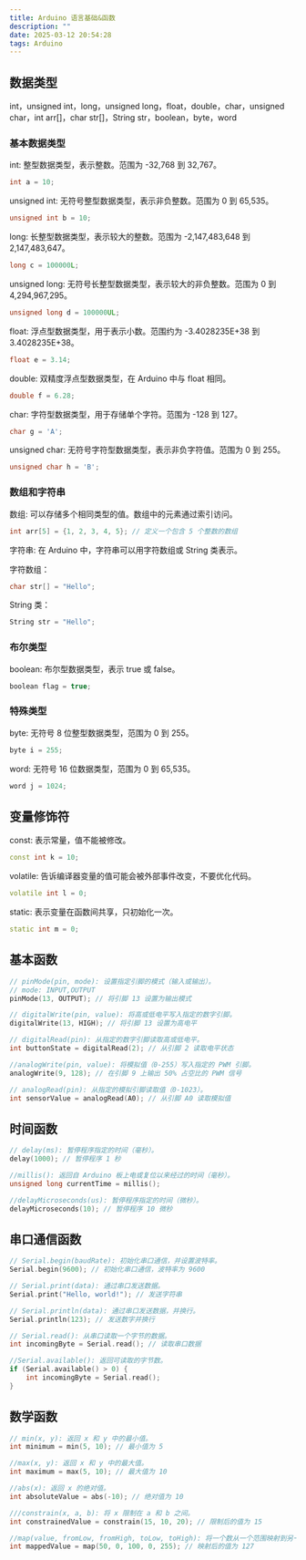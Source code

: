 ```yaml
---
title: Arduino 语言基础&函数
description: ""
date: 2025-03-12 20:54:28
tags: Arduino
---
```


## 数据类型

int，unsigned int，long，unsigned long，float，double，char，unsigned char，int arr[]，char str[]，String str，boolean，byte，word

<!-- more -->

### 基本数据类型
int: 整型数据类型，表示整数。范围为 -32,768 到 32,767。

```cpp
int a = 10;
```

unsigned int: 无符号整型数据类型，表示非负整数。范围为 0 到 65,535。

```cpp
unsigned int b = 10;
```

long: 长整型数据类型，表示较大的整数。范围为 -2,147,483,648 到 2,147,483,647。

```cpp
long c = 100000L;
```

unsigned long: 无符号长整型数据类型，表示较大的非负整数。范围为 0 到 4,294,967,295。

```cpp
unsigned long d = 100000UL;
```

float: 浮点型数据类型，用于表示小数。范围约为 -3.4028235E+38 到 3.4028235E+38。

```cpp
float e = 3.14;
```

double: 双精度浮点型数据类型，在 Arduino 中与 float 相同。

```cpp
double f = 6.28;
```

char: 字符型数据类型，用于存储单个字符。范围为 -128 到 127。

```cpp
char g = 'A';
```

unsigned char: 无符号字符型数据类型，表示非负字符值。范围为 0 到 255。

```cpp
unsigned char h = 'B';
```

### 数组和字符串
数组: 可以存储多个相同类型的值。数组中的元素通过索引访问。

```cpp
int arr[5] = {1, 2, 3, 4, 5}; // 定义一个包含 5 个整数的数组
```
字符串: 在 Arduino 中，字符串可以用字符数组或 String 类表示。

字符数组：

```cpp
char str[] = "Hello";
```

String 类：

```cpp
String str = "Hello";
```

### 布尔类型
boolean: 布尔型数据类型，表示 true 或 false。

```cpp
boolean flag = true;
```

### 特殊类型
byte: 无符号 8 位整型数据类型，范围为 0 到 255。

```cpp
byte i = 255;
```

word: 无符号 16 位数据类型，范围为 0 到 65,535。

```cpp
word j = 1024;
```

## 变量修饰符
const: 表示常量，值不能被修改。

```cpp
const int k = 10;
```

volatile: 告诉编译器变量的值可能会被外部事件改变，不要优化代码。

```cpp
volatile int l = 0;
```

static: 表示变量在函数间共享，只初始化一次。

```cpp
static int m = 0;
```

## 基本函数
```cpp
// pinMode(pin, mode): 设置指定引脚的模式（输入或输出）。
// mode: INPUT,OUTPUT
pinMode(13, OUTPUT); // 将引脚 13 设置为输出模式

// digitalWrite(pin, value): 将高或低电平写入指定的数字引脚。
digitalWrite(13, HIGH); // 将引脚 13 设置为高电平

// digitalRead(pin): 从指定的数字引脚读取高或低电平。
int buttonState = digitalRead(2); // 从引脚 2 读取电平状态

//analogWrite(pin, value): 将模拟值（0-255）写入指定的 PWM 引脚。
analogWrite(9, 128); // 在引脚 9 上输出 50% 占空比的 PWM 信号

// analogRead(pin): 从指定的模拟引脚读取值（0-1023）。
int sensorValue = analogRead(A0); // 从引脚 A0 读取模拟值
```

## 时间函数

```cpp
// delay(ms): 暂停程序指定的时间（毫秒）。
delay(1000); // 暂停程序 1 秒

//millis(): 返回自 Arduino 板上电或复位以来经过的时间（毫秒）。
unsigned long currentTime = millis();

//delayMicroseconds(us): 暂停程序指定的时间（微秒）。
delayMicroseconds(10); // 暂停程序 10 微秒
```

## 串口通信函数
```cpp
// Serial.begin(baudRate): 初始化串口通信，并设置波特率。
Serial.begin(9600); // 初始化串口通信，波特率为 9600

// Serial.print(data): 通过串口发送数据。
Serial.print("Hello, world!"); // 发送字符串

// Serial.println(data): 通过串口发送数据，并换行。
Serial.println(123); // 发送数字并换行

// Serial.read(): 从串口读取一个字节的数据。
int incomingByte = Serial.read(); // 读取串口数据

//Serial.available(): 返回可读取的字节数。
if (Serial.available() > 0) {
    int incomingByte = Serial.read();
}
```

## 数学函数
```cpp
// min(x, y): 返回 x 和 y 中的最小值。
int minimum = min(5, 10); // 最小值为 5

//max(x, y): 返回 x 和 y 中的最大值。
int maximum = max(5, 10); // 最大值为 10

//abs(x): 返回 x 的绝对值。
int absoluteValue = abs(-10); // 绝对值为 10

///constrain(x, a, b): 将 x 限制在 a 和 b 之间。
int constrainedValue = constrain(15, 10, 20); // 限制后的值为 15

//map(value, fromLow, fromHigh, toLow, toHigh): 将一个数从一个范围映射到另一个范围。
int mappedValue = map(50, 0, 100, 0, 255); // 映射后的值为 127
```

